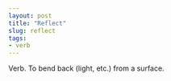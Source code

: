 ```yaml
---
layout: post
title: "Reflect"
slug: reflect
tags:
- verb
---
```


Verb. To bend back (light, etc.) from a surface.
